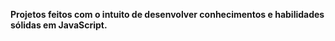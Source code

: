 <b>Projetos feitos com o intuito de desenvolver conhecimentos e habilidades sólidas em JavaScript.</b>

##
